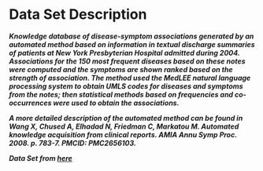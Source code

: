 # Data Set Description

***Knowledge database of disease-symptom associations generated by an automated method based on information in textual discharge summaries of patients at New York Presbyterian Hospital admitted during 2004. Associations for the 150 most frequent diseases based on these notes were computed and the symptoms are shown ranked based on the strength of association.  The method used the MedLEE natural language processing system to obtain UMLS codes for diseases and symptoms from the notes; then statistical methods based on frequencies and co-occurrences were used to obtain the associations.***

***A more detailed description of the automated method can be found in Wang X, Chused A, Elhadad N, Friedman C, Markatou M. Automated knowledge acquisition from clinical reports. AMIA Annu Symp Proc. 2008. p. 783-7. PMCID: PMC2656103.***

***Data Set from [here](http://people.dbmi.columbia.edu/~friedma/Projects/DiseaseSymptomKB/index.html)***
